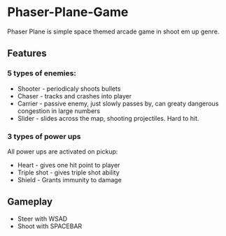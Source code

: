 # Phaser-Plane-Game
Phaser Plane is simple space themed arcade game in shoot em up genre.

## Features

### 5 types of enemies:

* Shooter - periodicaly shoots bullets
* Chaser - tracks and crashes into player
* Carrier - passive enemy, just slowly passes by, can greaty dangerous congestion in large numbers
* Slider - slides across the map, shooting projectiles. Hard to hit.

### 3 types of power ups
All power ups are activated on pickup:
* Heart - gives one hit point to player
* Triple shot - gives triple shot ability
* Shield - Grants immunity to damage



## Gameplay

* Steer with WSAD
* Shoot with SPACEBAR
